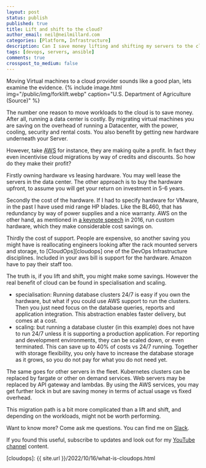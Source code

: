 ```yaml
---
layout: post
status: publish
published: true
title: Lift and shift to the cloud?
author_email: neil@neilmillard.com
categories: [Platform, Infrastructure]
description: Can I save money lifting and shifting my servers to the cloud?
tags: [devops, servers, ansible]
comments: true
crosspost_to_medium: false
---
```

Moving Virtual machines to a cloud provider sounds like a good plan, lets examine the evidence.
{% include image.html
img="/public/img/forklift.webp"
caption="U.S. Department of Agriculture (Source)" %}

The number one reason to move workloads to the cloud is to save money. After all, running a data center is costly.
By migrating virtual machines you are saving on the overhead of running a Datacenter, with the power, cooling, security
and rental costs. You also benefit by getting new hardware underneath your Server.

However, take [AWS][aws] for instance, they are making quite a profit. In fact they even incentivise cloud migrations by
way of credits and discounts. So how do they make their profit?

Firstly owning hardware vs leasing hardware. You may well lease the servers in the data center. The other approach is
to buy the hardware upfront, to assume you will get your return on investment in 5-6 years.

Secondly the cost of the hardware. If I had to specify hardware for VMware, in the past I have used mid range HP blades.
Like the BL460, that has redundancy by way of power supplies and a nice warranty. AWS on the other hand, as mentioned
in [a keynote speech][keynote] in 2016, run custom hardware, which they make considerable cost savings on.

Thirdly the cost of support. People are expensive, so another saving you might have is reallocating engineers looking
after the rack mounted servers and storage, to [CloudOps][cloudops] one of the DevOps Infrastructure disciplines.
Included in your aws bill is support for the hardware. Amazon have to pay their staff too.

The truth is, if you lift and shift, you might make some savings. However the real benefit of cloud can be found in
specialisation and scaling.

* specialisation: Running database clusters 24/7 is easy if you own the hardware, but what if you could use AWS support
to run the clusters. Then you just need focus on the database queries, reports and application integration. This
abstraction enables faster delivery, but comes at a cost.
* scaling: but running a database cluster (in this example) does not have to run 24/7 unless it is supporting a
production application. For reporting and development environments, they can be scaled down, or even terminated. This
can save up to 40% of costs vs 24/7 running. Together with storage flexibility, you only have to increase the database
storage as it grows, so you do not pay for what you do not need yet.

The same goes for other servers in the fleet. Kubernetes clusters can be replaced by fargate or other on demand
services. Web servers may be replaced by API gateway and lambdas. By using the AWS services, you may get further lock in
but are saving money in terms of actual usage vs fixed overhead.

This migration path is a bit more complicated than a lift and shift, and depending on the workloads, might not be worth
performing.


Want to know more? Come ask me questions. You can find me on [Slack]({{site.data.slack.invite}}).


If you found this useful, subscribe to updates and look out for my [YouTube channel]({{site.data.youtube.channel}}) content.


[aws]: https://aws.amazon.com/
[keynote]: https://www.youtube.com/watch?v=AyOAjFNPAbA
[cloudops]: {{ site.url }}/2022/10/16/what-is-cloudops.html
